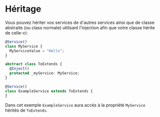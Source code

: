 # Héritage
Vous pouvez hériter vos services de d'autres services ainsi que de classe abstraite (ou class normale) utilisant l'injection afin que votre classe hérite de celle-ci:
```typescript
@Service()
class MyService {
  MyServiceValue = "Hello";
}

abstract class ToExtends {
  @Inject()
  protected _myService: MyService;
}

@Service()
class ExampleService extends ToExtends {
}
```
Dans cet exemple `ExampleService` aura accès à la propriété `MyService` hérités de `ToExtends`.
